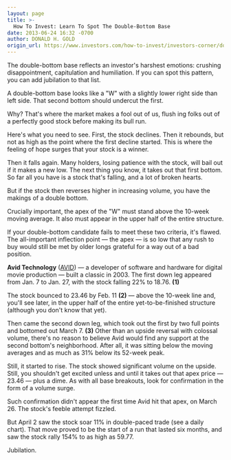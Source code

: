 ```yaml
---
layout: page
title: >-
  How To Invest: Learn To Spot The Double-Bottom Base
date: 2013-06-24 16:32 -0700
author: DONALD H. GOLD
origin_url: https://www.investors.com/how-to-invest/investors-corner/double-bottom-base/
---
```


The double-bottom base reflects an investor's harshest emotions: crushing disappointment, capitulation and humiliation. If you can spot this pattern, you can add jubilation to that list.

A double-bottom base looks like a "W" with a slightly lower right side than left side. That second bottom should undercut the first.

Why? That's where the market makes a fool out of us, flush ing folks out of a perfectly good stock before making its bull run.

Here's what you need to see. First, the stock declines. Then it rebounds, but not as high as the point where the first decline started. This is where the feeling of hope surges that your stock is a winner.

Then it falls again. Many holders, losing patience with the stock, will bail out if it makes a new low. The next thing you know, it takes out that first bottom. So far all you have is a stock that's falling, and a lot of broken hearts.

But if the stock then reverses higher in increasing volume, you have the makings of a double bottom.

Crucially important, the apex of the "W" must stand above the 10-week moving average. It also must appear in the upper half of the entire structure.

If your double-bottom candidate fails to meet these two criteria, it's flawed. The all-important inflection point — the apex — is so low that any rush to buy would still be met by older longs grateful for a way out of a bad position.

**Avid Technology** ([AVID](https://research.investors.com/quote.aspx?symbol=AVID)) — a developer of software and hardware for digital movie production — built a classic in 2003. The first down leg appeared from Jan. 7 to Jan. 27, with the stock falling 22% to 18.76. **(1)**

The stock bounced to 23.46 by Feb. 11 **(2)** — above the 10-week line and, you'll see later, in the upper half of the entire yet-to-be-finished structure (although you don't know that yet).

Then came the second down leg, which took out the first by two full points and bottomed out March 7. **(3)** Other than an upside reversal with colossal volume, there's no reason to believe Avid would find any support at the second bottom's neighborhood. After all, it was sitting below the moving averages and as much as 31% below its 52-week peak.

Still, it started to rise. The stock showed significant volume on the upside. Still, you shouldn't get excited unless and until it takes out that apex price — 23.46 — plus a dime. As with all base breakouts, look for confirmation in the form of a volume surge.

Such confirmation didn't appear the first time Avid hit that apex, on March 26. The stock's feeble attempt fizzled.

But April 2 saw the stock soar 11% in double-paced trade (see a daily chart). That move proved to be the start of a run that lasted six months, and saw the stock rally 154% to as high as 59.77.

Jubilation.
